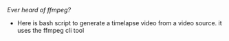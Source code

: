 

*Ever heard of ffmpeg?*

- Here is bash script to generate a timelapse video from a video source. it uses the ffmpeg cli tool
